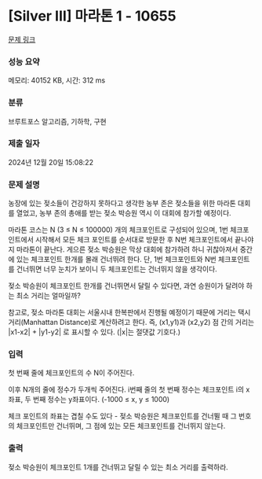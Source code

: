 # [Silver III] 마라톤 1 - 10655 

[문제 링크](https://www.acmicpc.net/problem/10655) 

### 성능 요약

메모리: 40152 KB, 시간: 312 ms

### 분류

브루트포스 알고리즘, 기하학, 구현

### 제출 일자

2024년 12월 20일 15:08:22

### 문제 설명

<p>농장에 있는 젖소들이 건강하지 못하다고 생각한 농부 존은 젖소들을 위한 마라톤 대회를 열었고, 농부 존의 총애를 받는 젖소 박승원 역시 이 대회에 참가할 예정이다.</p>

<p>마라톤 코스는 N (3 ≤ N ≤ 100000) 개의 체크포인트로 구성되어 있으며, 1번 체크포인트에서 시작해서 모든 체크 포인트를 순서대로 방문한 후 N번 체크포인트에서 끝나야지 마라톤이 끝난다. 게으른 젖소 박승원은 막상 대회에 참가하려 하니 귀찮아져서 중간에 있는 체크포인트 한개를 몰래 건너뛰려 한다. 단, 1번 체크포인트와 N번 체크포인트를 건너뛰면 너무 눈치가 보이니 두 체크포인트는 건너뛰지 않을 생각이다.</p>

<p>젖소 박승원이 체크포인트 한개를 건너뛰면서 달릴 수 있다면, 과연 승원이가 달려야 하는 최소 거리는 얼마일까?</p>

<p>참고로, 젖소 마라톤 대회는 서울시내 한복판에서 진행될 예정이기 때문에 거리는 택시 거리(Manhattan Distance)로 계산하려고 한다. 즉, (x1,y1)과 (x2,y2) 점 간의 거리는 |x1-x2| + |y1-y2| 로 표시할 수 있다. (|x|는 절댓값 기호다.)</p>

### 입력 

 <p>첫 번째 줄에 체크포인트의 수 N이 주어진다.</p>

<p>이후 N개의 줄에 정수가 두개씩 주어진다. i번째 줄의 첫 번째 정수는 체크포인트 i의 x좌표, 두 번째 정수는 y좌표이다. (-1000 ≤ x, y ≤ 1000)</p>

<p>체크 포인트의 좌표는 겹칠 수도 있다 - 젖소 박승원은 체크포인트를 건너뛸 때 그 번호의 체크포인트만 건너뛰며, 그 점에 있는 모든 체크포인트를 건너뛰지 않는다.</p>

### 출력 

 <p>젖소 박승원이 체크포인트 1개를 건너뛰고 달릴 수 있는 최소 거리를 출력하라.</p>

